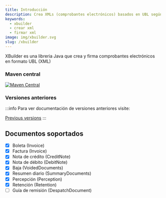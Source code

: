```yaml
---
title: Introducción
description: Crea XMLs (comprobantes electrónicos) basados en UBL según lo requerido por la SUNAT
keywords:
  - xbuilder
  - crear xml
  - firmar xml
image: img/xbuilder.svg
slug: /xbuilder
---
```


XBuilder es una libreria Java que crea y firma comprobantes electrónicos en formato UBL (XML)

### Maven central

[![Maven Central](https://img.shields.io/maven-central/v/io.github.project-openubl/xbuilder)](https://search.maven.org/artifact/io.github.project-openubl/xbuilder/)

### Versiones anteriores

:::info
Para ver documentación de versiones anteriores visite:

[Previous versions](https://github.com/project-openubl/website/tree/master/archived/docs/xbuilder)
:::

## Documentos soportados

- [x] Boleta (Invoice)
- [x] Factura (Invoice)
- [x] Nota de crédito (CreditNote)
- [x] Nota de débito (DebitNote)
- [x] Baja (VoidedDocuments)
- [x] Resumen diario (SummaryDocuments)
- [x] Percepción (Perception)
- [x] Retención (Retention)
- [ ] Guía de remisión (DespatchDocument)
